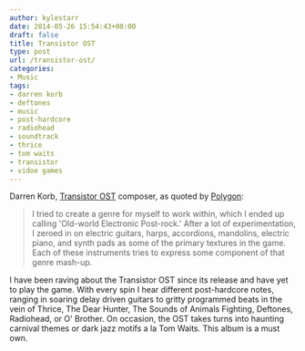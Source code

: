 ```yaml
---
author: kylestarr
date: 2014-05-26 15:54:43+00:00
draft: false
title: Transistor OST
type: post
url: /transistor-ost/
categories:
- Music
tags:
- darren korb
- deftones
- music
- post-hardcore
- radiohead
- soundtrack
- thrice
- tom waits
- transistor
- vidoe games
---
```


Darren Korb, [Transistor OST](https://itunes.apple.com/us/album/transistor-original-soundtrack/id879693684?uo=4&at=1l3v2y3&ct=TSOG) composer, as quoted by [Polygon](http://www.polygon.com/2014/5/26/5751006/transitor-soundtrack-new-genre-Old-world-Electronic-Post-rock):

> I tried to create a genre for myself to work within, which I ended up calling 'Old-world Electronic Post-rock.' After a lot of experimentation, I zeroed in on electric guitars, harps, accordions, mandolins, electric piano, and synth pads as some of the primary textures in the game. Each of these instruments tries to express some component of that genre mash-up.

I have been raving about the Transistor OST since its release and have yet to play the game. With every spin I hear different post-hardcore notes, ranging in soaring delay driven guitars to gritty programmed beats in the vein of Thrice, The Dear Hunter, The Sounds of Animals Fighting, Deftones, Radiohead, or O' Brother. On occasion, the OST takes turns into haunting carnival themes or dark jazz motifs a la Tom Waits. This album is a must own.
